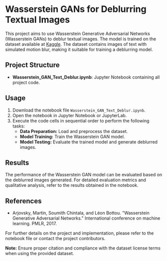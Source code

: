 <h1>Wasserstein GANs for Deblurring Textual Images</h1>

<p>This project aims to use Wasserstein Generative Adversarial Networks (Wasserstein GANs) to deblur textual images. The model is trained on the dataset available at <a href="https://www.kaggle.com/datasets/pbrant/text-image-with-motion-blur">Kaggle</a>. The dataset contains images of text with simulated motion blur, making it suitable for training a deblurring model.</p>

<h2>Project Structure</h2>
<ul>
  <li><strong>Wasserstein_GAN_Text_Deblur.ipynb</strong>: Jupyter Notebook containing all project code.</li>
</ul>

<h2>Usage</h2>
<ol>
  <li>Download the notebook file <code>Wasserstein_GAN_Text_Deblur.ipynb</code>.</li>
  <li>Open the notebook in Jupyter Notebook or JupyterLab.</li>
  <li>Execute the code cells in sequential order to perform the following tasks:
    <ul>
      <li><strong>Data Preparation:</strong> Load and preprocess the dataset.</li>
      <li><strong>Model Training:</strong> Train the Wasserstein GAN model.</li>
      <li><strong>Model Testing:</strong> Evaluate the trained model and generate deblurred images.</li>
    </ul>
  </li>
</ol>

<h2>Results</h2>
<p>The performance of the Wasserstein GAN model can be evaluated based on the deblurred images generated. For detailed evaluation metrics and qualitative analysis, refer to the results obtained in the notebook.</p>

<h2>References</h2>
<ul>
  <li>Arjovsky, Martin, Soumith Chintala, and Léon Bottou. "Wasserstein Generative Adversarial Networks." International conference on machine learning. PMLR, 2017.</li>
</ul>

<p>For further details on the project and implementation, please refer to the notebook file or contact the project contributors.</p>

<p><strong>Note:</strong> Ensure proper citation and compliance with the dataset license terms when using the provided dataset.</p>
